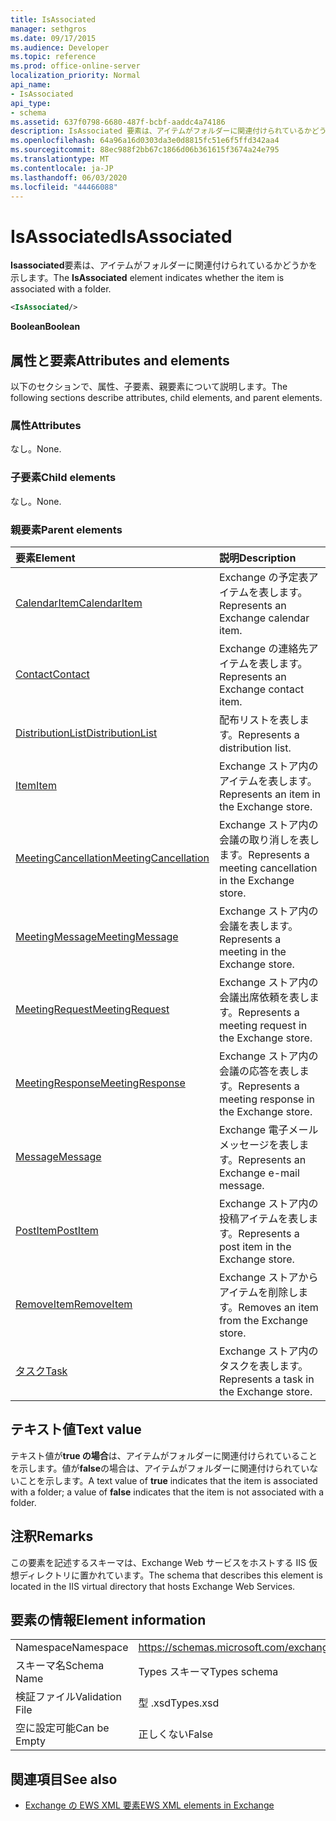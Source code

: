 ```yaml
---
title: IsAssociated
manager: sethgros
ms.date: 09/17/2015
ms.audience: Developer
ms.topic: reference
ms.prod: office-online-server
localization_priority: Normal
api_name:
- IsAssociated
api_type:
- schema
ms.assetid: 637f0798-6680-487f-bcbf-aaddc4a74186
description: IsAssociated 要素は、アイテムがフォルダーに関連付けられているかどうかを示します。
ms.openlocfilehash: 64a96a16d0303da3e0d8815fc51e6f5ffd342aa4
ms.sourcegitcommit: 88ec988f2bb67c1866d06b361615f3674a24e795
ms.translationtype: MT
ms.contentlocale: ja-JP
ms.lasthandoff: 06/03/2020
ms.locfileid: "44466088"
---
```

# <a name="isassociated"></a><span data-ttu-id="ddadb-103">IsAssociated</span><span class="sxs-lookup"><span data-stu-id="ddadb-103">IsAssociated</span></span>

<span data-ttu-id="ddadb-104">**Isassociated**要素は、アイテムがフォルダーに関連付けられているかどうかを示します。</span><span class="sxs-lookup"><span data-stu-id="ddadb-104">The **IsAssociated** element indicates whether the item is associated with a folder.</span></span> 
  
```XML
<IsAssociated/>
```

 <span data-ttu-id="ddadb-105">**Boolean**</span><span class="sxs-lookup"><span data-stu-id="ddadb-105">**Boolean**</span></span>
## <a name="attributes-and-elements"></a><span data-ttu-id="ddadb-106">属性と要素</span><span class="sxs-lookup"><span data-stu-id="ddadb-106">Attributes and elements</span></span>

<span data-ttu-id="ddadb-107">以下のセクションで、属性、子要素、親要素について説明します。</span><span class="sxs-lookup"><span data-stu-id="ddadb-107">The following sections describe attributes, child elements, and parent elements.</span></span>
  
### <a name="attributes"></a><span data-ttu-id="ddadb-108">属性</span><span class="sxs-lookup"><span data-stu-id="ddadb-108">Attributes</span></span>

<span data-ttu-id="ddadb-109">なし。</span><span class="sxs-lookup"><span data-stu-id="ddadb-109">None.</span></span>
  
### <a name="child-elements"></a><span data-ttu-id="ddadb-110">子要素</span><span class="sxs-lookup"><span data-stu-id="ddadb-110">Child elements</span></span>

<span data-ttu-id="ddadb-111">なし。</span><span class="sxs-lookup"><span data-stu-id="ddadb-111">None.</span></span>
  
### <a name="parent-elements"></a><span data-ttu-id="ddadb-112">親要素</span><span class="sxs-lookup"><span data-stu-id="ddadb-112">Parent elements</span></span>

|<span data-ttu-id="ddadb-113">**要素**</span><span class="sxs-lookup"><span data-stu-id="ddadb-113">**Element**</span></span>|<span data-ttu-id="ddadb-114">**説明**</span><span class="sxs-lookup"><span data-stu-id="ddadb-114">**Description**</span></span>|
|:-----|:-----|
|[<span data-ttu-id="ddadb-115">CalendarItem</span><span class="sxs-lookup"><span data-stu-id="ddadb-115">CalendarItem</span></span>](calendaritem.md) <br/> |<span data-ttu-id="ddadb-116">Exchange の予定表アイテムを表します。</span><span class="sxs-lookup"><span data-stu-id="ddadb-116">Represents an Exchange calendar item.</span></span>  <br/> |
|[<span data-ttu-id="ddadb-117">Contact</span><span class="sxs-lookup"><span data-stu-id="ddadb-117">Contact</span></span>](contact.md) <br/> |<span data-ttu-id="ddadb-118">Exchange の連絡先アイテムを表します。</span><span class="sxs-lookup"><span data-stu-id="ddadb-118">Represents an Exchange contact item.</span></span>  <br/> |
|[<span data-ttu-id="ddadb-119">DistributionList</span><span class="sxs-lookup"><span data-stu-id="ddadb-119">DistributionList</span></span>](distributionlist.md) <br/> |<span data-ttu-id="ddadb-120">配布リストを表します。</span><span class="sxs-lookup"><span data-stu-id="ddadb-120">Represents a distribution list.</span></span>  <br/> |
|[<span data-ttu-id="ddadb-121">Item</span><span class="sxs-lookup"><span data-stu-id="ddadb-121">Item</span></span>](item.md) <br/> |<span data-ttu-id="ddadb-122">Exchange ストア内のアイテムを表します。</span><span class="sxs-lookup"><span data-stu-id="ddadb-122">Represents an item in the Exchange store.</span></span>  <br/> |
|[<span data-ttu-id="ddadb-123">MeetingCancellation</span><span class="sxs-lookup"><span data-stu-id="ddadb-123">MeetingCancellation</span></span>](meetingcancellation.md) <br/> |<span data-ttu-id="ddadb-124">Exchange ストア内の会議の取り消しを表します。</span><span class="sxs-lookup"><span data-stu-id="ddadb-124">Represents a meeting cancellation in the Exchange store.</span></span>  <br/> |
|[<span data-ttu-id="ddadb-125">MeetingMessage</span><span class="sxs-lookup"><span data-stu-id="ddadb-125">MeetingMessage</span></span>](meetingmessage.md) <br/> |<span data-ttu-id="ddadb-126">Exchange ストア内の会議を表します。</span><span class="sxs-lookup"><span data-stu-id="ddadb-126">Represents a meeting in the Exchange store.</span></span>  <br/> |
|[<span data-ttu-id="ddadb-127">MeetingRequest</span><span class="sxs-lookup"><span data-stu-id="ddadb-127">MeetingRequest</span></span>](meetingrequest.md) <br/> |<span data-ttu-id="ddadb-128">Exchange ストア内の会議出席依頼を表します。</span><span class="sxs-lookup"><span data-stu-id="ddadb-128">Represents a meeting request in the Exchange store.</span></span>  <br/> |
|[<span data-ttu-id="ddadb-129">MeetingResponse</span><span class="sxs-lookup"><span data-stu-id="ddadb-129">MeetingResponse</span></span>](meetingresponse.md) <br/> |<span data-ttu-id="ddadb-130">Exchange ストア内の会議の応答を表します。</span><span class="sxs-lookup"><span data-stu-id="ddadb-130">Represents a meeting response in the Exchange store.</span></span>  <br/> |
|[<span data-ttu-id="ddadb-131">Message</span><span class="sxs-lookup"><span data-stu-id="ddadb-131">Message</span></span>](message-ex15websvcsotherref.md) <br/> |<span data-ttu-id="ddadb-132">Exchange 電子メールメッセージを表します。</span><span class="sxs-lookup"><span data-stu-id="ddadb-132">Represents an Exchange e-mail message.</span></span>  <br/> |
|[<span data-ttu-id="ddadb-133">PostItem</span><span class="sxs-lookup"><span data-stu-id="ddadb-133">PostItem</span></span>](postitem.md) <br/> |<span data-ttu-id="ddadb-134">Exchange ストア内の投稿アイテムを表します。</span><span class="sxs-lookup"><span data-stu-id="ddadb-134">Represents a post item in the Exchange store.</span></span>  <br/> |
|[<span data-ttu-id="ddadb-135">RemoveItem</span><span class="sxs-lookup"><span data-stu-id="ddadb-135">RemoveItem</span></span>](removeitem.md) <br/> |<span data-ttu-id="ddadb-136">Exchange ストアからアイテムを削除します。</span><span class="sxs-lookup"><span data-stu-id="ddadb-136">Removes an item from the Exchange store.</span></span>  <br/> |
|[<span data-ttu-id="ddadb-137">タスク</span><span class="sxs-lookup"><span data-stu-id="ddadb-137">Task</span></span>](task.md) <br/> |<span data-ttu-id="ddadb-138">Exchange ストア内のタスクを表します。</span><span class="sxs-lookup"><span data-stu-id="ddadb-138">Represents a task in the Exchange store.</span></span>  <br/> |
   
## <a name="text-value"></a><span data-ttu-id="ddadb-139">テキスト値</span><span class="sxs-lookup"><span data-stu-id="ddadb-139">Text value</span></span>

<span data-ttu-id="ddadb-140">テキスト値が**true の場合**は、アイテムがフォルダーに関連付けられていることを示します。値が**false**の場合は、アイテムがフォルダーに関連付けられていないことを示します。</span><span class="sxs-lookup"><span data-stu-id="ddadb-140">A text value of **true** indicates that the item is associated with a folder; a value of **false** indicates that the item is not associated with a folder.</span></span> 
  
## <a name="remarks"></a><span data-ttu-id="ddadb-141">注釈</span><span class="sxs-lookup"><span data-stu-id="ddadb-141">Remarks</span></span>

<span data-ttu-id="ddadb-142">この要素を記述するスキーマは、Exchange Web サービスをホストする IIS 仮想ディレクトリに置かれています。</span><span class="sxs-lookup"><span data-stu-id="ddadb-142">The schema that describes this element is located in the IIS virtual directory that hosts Exchange Web Services.</span></span>
  
## <a name="element-information"></a><span data-ttu-id="ddadb-143">要素の情報</span><span class="sxs-lookup"><span data-stu-id="ddadb-143">Element information</span></span>

|||
|:-----|:-----|
|<span data-ttu-id="ddadb-144">Namespace</span><span class="sxs-lookup"><span data-stu-id="ddadb-144">Namespace</span></span>  <br/> |https://schemas.microsoft.com/exchange/services/2006/types  <br/> |
|<span data-ttu-id="ddadb-145">スキーマ名</span><span class="sxs-lookup"><span data-stu-id="ddadb-145">Schema Name</span></span>  <br/> |<span data-ttu-id="ddadb-146">Types スキーマ</span><span class="sxs-lookup"><span data-stu-id="ddadb-146">Types schema</span></span>  <br/> |
|<span data-ttu-id="ddadb-147">検証ファイル</span><span class="sxs-lookup"><span data-stu-id="ddadb-147">Validation File</span></span>  <br/> |<span data-ttu-id="ddadb-148">型 .xsd</span><span class="sxs-lookup"><span data-stu-id="ddadb-148">Types.xsd</span></span>  <br/> |
|<span data-ttu-id="ddadb-149">空に設定可能</span><span class="sxs-lookup"><span data-stu-id="ddadb-149">Can be Empty</span></span>  <br/> |<span data-ttu-id="ddadb-150">正しくない</span><span class="sxs-lookup"><span data-stu-id="ddadb-150">False</span></span>  <br/> |
   
## <a name="see-also"></a><span data-ttu-id="ddadb-151">関連項目</span><span class="sxs-lookup"><span data-stu-id="ddadb-151">See also</span></span>



- [<span data-ttu-id="ddadb-152">Exchange の EWS XML 要素</span><span class="sxs-lookup"><span data-stu-id="ddadb-152">EWS XML elements in Exchange</span></span>](ews-xml-elements-in-exchange.md)

